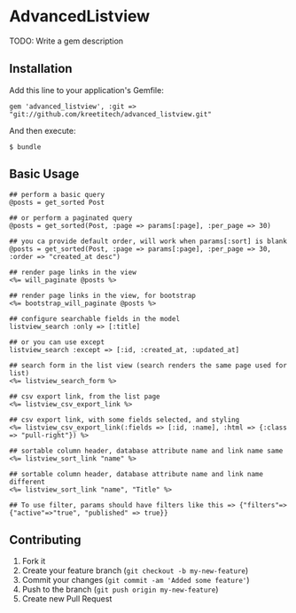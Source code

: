 # AdvancedListview

TODO: Write a gem description

## Installation

Add this line to your application's Gemfile:

    gem 'advanced_listview', :git => "git://github.com/kreetitech/advanced_listview.git"

And then execute:

    $ bundle

## Basic Usage
    ## perform a basic query
    @posts = get_sorted Post
    
    ## or perform a paginated query
    @posts = get_sorted(Post, :page => params[:page], :per_page => 30)
    
    ## you ca provide default order, will work when params[:sort] is blank
    @posts = get_sorted(Post, :page => params[:page], :per_page => 30, :order => "created_at desc")
    
    ## render page links in the view
    <%= will_paginate @posts %>
    
    ## render page links in the view, for bootstrap
    <%= bootstrap_will_paginate @posts %>
    
    ## configure searchable fields in the model
    listview_search :only => [:title]
    
    ## or you can use except
    listview_search :except => [:id, :created_at, :updated_at]
    
    ## search form in the list view (search renders the same page used for list)
    <%= listview_search_form %>
    
    ## csv export link, from the list page
    <%= listview_csv_export_link %>

    ## csv export link, with some fields selected, and styling
    <%= listview_csv_export_link(:fields => [:id, :name], :html => {:class => "pull-right"}) %>
    
    ## sortable column header, database attribute name and link name same
    <%= listview_sort_link "name" %>

    ## sortable column header, database attribute name and link name different
    <%= listview_sort_link "name", "Title" %>
    
    ## To use filter, params should have filters like this => {"filters"=>{"active"=>"true", "published" => true}}

## Contributing

1. Fork it
2. Create your feature branch (`git checkout -b my-new-feature`)
3. Commit your changes (`git commit -am 'Added some feature'`)
4. Push to the branch (`git push origin my-new-feature`)
5. Create new Pull Request

